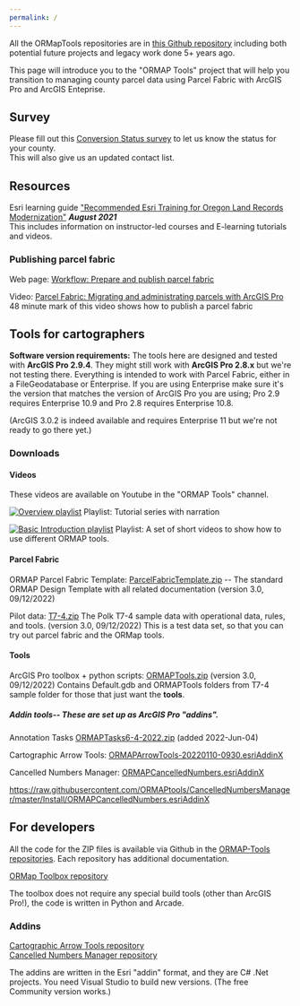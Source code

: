 ```yaml
---
permalink: /
---
```

All the ORMapTools repositories are in
[this Github repository](https://github.com/ORMAPTools)
including both potential future projects and legacy work done 5+ years ago.

This page will introduce you to the "ORMAP Tools" project that will help you 
transition to managing county parcel data using Parcel Fabric with ArcGIS Pro and ArcGIS Enteprise.

## Survey

Please fill out this [Conversion Status survey](https://docs.google.com/forms/d/e/1FAIpQLScLnnL2K0-6XgkTuEsw7QQ-Sx-LXNLE1jY4Y5ATNiESmDRE_A/viewform?vc=0&c=0&w=1&flr=0&pli=1&fbzx=5578410564896297533")
to let us know the status for your county.  
This will also give us an updated contact list.

## Resources

Esri learning guide ["Recommended Esri Training for Oregon Land Records Modernization"](docs/ArcGIS%20Training%20Plan%20For%20ORMAP%20for%20JS_edit.pdf) ***August 2021***  
This includes information on instructor-led courses and E-learning tutorials and videos.

### Publishing parcel fabric

Web page: [Workflow: Prepare and publish parcel fabric
](https://pro.arcgis.com/en/pro-app/latest/help/data/parcel-editing/workflow-publishpf.htm)

Video: [Parcel Fabric: Migrating and administrating parcels with ArcGIS Pro](https://www.esri.com/videos/watch?videoid=zvTSIHKHC54&title=parcel-fabric-migrating-and-administrating-parcels-with-arcgis-pro)  
48 minute mark of this video shows how to publish a parcel fabric  

## Tools for cartographers

**Software version requirements:** 
The tools here are designed and tested with **ArcGIS Pro 2.9.4**.
They might still work with **ArcGIS Pro 2.8.x** but we're not testing there.
Everything is intended to work with Parcel Fabric, either in a FileGeodatabase or Enterprise.
If you are using Enterprise make sure it's the version that matches the version of ArcGIS Pro you are using; Pro 2.9 requires Enterprise 10.9 and Pro 2.8 requires Enterprise 10.8.

(ArcGIS 3.0.2 is indeed available and requires Enterprise 11 but we're
not ready to go there yet.)
    
### Downloads

#### Videos

These videos are available on Youtube in the "ORMAP Tools" channel.

[![Overview playlist](https://i.ytimg.com/vi/rTX02Jr4_qw/default.jpg)](https://youtube.com/playlist?list=PLOvsczC41I8ZbmCx709fCed38b8ZU4DUf)
Playlist: Tutorial series with narration

[![Basic Introduction playlist](https://i.ytimg.com/vi/-og4oB9QDJw/default.jpg)](https://youtube.com/playlist?list=PLOvsczC41I8Ygz1G47wEqrtdLtMXfiXzm)
Playlist: A set of short videos to show how to use different ORMAP tools.

#### Parcel Fabric

ORMAP Parcel Fabric Template: [ParcelFabricTemplate.zip](downloads/ParcelFabricTemplate.zip) 
-- The standard ORMAP Design Template with all related documentation (version 3.0, 09/12/2022)

Pilot data: [T7-4.zip](downloads/T7-4.zip) 
The Polk T7-4 sample data with operational data, rules, and tools. (version 3.0, 09/12/2022)
This is a test data set, so that you can try out parcel fabric and the ORMap tools.

#### Tools

ArcGIS Pro toolbox + python scripts:  [ORMAPTools.zip](downloads/ORMAPTools.zip) (version 3.0, 09/12/2022) Contains Default.gdb and ORMAPTools folders from T7-4 sample folder for those that just want the **tools**.







##### Addin tools-- These are set up as ArcGIS Pro "addins".

Annotation Tasks [ORMAPTasks6-4-2022.zip](downloads/ORMAPTasks6-4-2022.zip) (added 2022-Jun-04)

Cartographic Arrow Tools: [ORMAPArrowTools-20220110-0930.esriAddinX](https://github.com/ORMAPtools/ArrowTools/raw/main/ORMAPArrowTools-20220110-0930.esriAddinX)

Cancelled Numbers Manager: [ORMAPCancelledNumbers.esriAddinX](https://github.com/ORMAPtools/CancelledNumbersManager/raw/main/Install/ORMAPCancelledNumbers.esriAddinX)

https://raw.githubusercontent.com/ORMAPtools/CancelledNumbersManager/master/Install/ORMAPCancelledNumbers.esriAddinX

## For developers

All the code for the ZIP files is available via Github in the [ORMAP-Tools repositories](https://github.com/ORMAPtools).
Each repository has additional documentation.

[ORMap Toolbox repository](https://github.com/ORMAPtools/ORMAP-Tools)

The toolbox does not require any special build tools (other than ArcGIS Pro!), the code is written in Python and Arcade.

### Addins

[Cartographic Arrow Tools repository](https://github.com/ORMAPtools/ArrowTools)  
[Cancelled Numbers Manager repository](https://github.com/ORMAPtools/CancelledNumbersManager)

The addins are written in the Esri "addin" format, and they are C# .Net projects.
You need Visual Studio to build new versions. (The free Community version works.)

